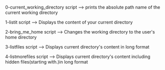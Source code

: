 0-current_working_directory script -->  prints the absolute path name of the current working directory

1-listit script --> Displays the content of your current directory

2-bring_me_home script --> Changes the working directory to the user's home directory

3-listfiles script --> Displays current directory's content in long format

4-listmorefiles script --> Displays current directory's content including hidden files(starting with.)in long format
